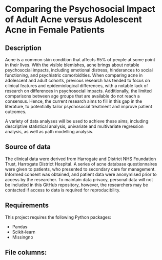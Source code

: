 # Comparing the Psychosocial Impact of Adult Acne versus Adolescent Acne in Female Patients

## Description 
Acne is a common skin condition that affects 95% of people at some point in their lives. With the visible blemishes, acne brings about notable psychosocial impacts, including emotional distress, hinderances to social functioning, and psychiatric comorbidities. When comparing acne in adolescent and adult cohorts, previous research has tended to focus on clinical features and epidemiological differences, with a notable lack of research on differences in psychosocial impacts. Additionally, the limited comparisons between age groups that are available do not reach a consensus. Hence, the current research aims to fill in this gap in the literature, to potentially tailor psychosocial treatment and improve patient outcomes. 

A variety of data analyses will be used to achieve these aims, including descriptive statistical analysis, univariate and multivariate regression analysis, as well as path modelling analysis. 

## Source of data 
The clinical data were derived from Harrogate and District NHS Foundation Trust, Harrogate District Hospital. A series of acne database questionnaires were given to patients, who presented to secondary care for management. Informed consent was obtained, and patient data were anonymised prior to access by the researcher. To maintain data privacy, personal data will not be included in this GitHub repository, however, the researchers may be contacted if access to data is required for reproducibility. 

## Requirements 
This project requires the following Python packages: 
- Pandas 
- Scikit-learn
- Missingno

## File columns: 
